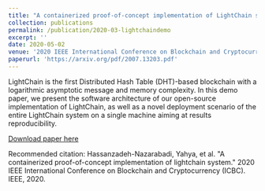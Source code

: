```yaml
---
title: "A containerized proof-of-concept implementation of LightChain system (Demo Paper)"
collection: publications
permalink: /publication/2020-03-lightchaindemo
excerpt: ''
date: 2020-05-02
venue: '2020 IEEE International Conference on Blockchain and Cryptocurrency (ICBC).'
paperurl: 'https://arxiv.org/pdf/2007.13203.pdf'
---
```

LightChain is the first Distributed Hash Table (DHT)-based blockchain with a logarithmic asymptotic message and memory complexity. In this demo paper, we present the software architecture of our open-source implementation of LightChain, as well as a novel deployment scenario of the entire LightChain system on a single machine aiming at results reproducibility.

[Download paper here](https://arxiv.org/pdf/2007.13203.pdf)

Recommended citation: Hassanzadeh-Nazarabadi, Yahya, et al. "A containerized proof-of-concept implementation of lightchain system." 2020 IEEE International Conference on Blockchain and Cryptocurrency (ICBC). IEEE, 2020.
